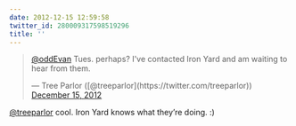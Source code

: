 ```yaml
---
date: 2012-12-15 12:59:58
twitter_id: 280009317598519296
title: ''
---
```


<blockquote class="twitter-tweet"><p lang="en" dir="ltr"><a href="https://twitter.com/oddEvan?ref_src=twsrc%5Etfw">@oddEvan</a> Tues. perhaps? I&#39;ve contacted Iron Yard and am waiting to hear from them.</p>&mdash; Tree Parlor ([@treeparlor](https://twitter.com/treeparlor)) <a href="https://twitter.com/treeparlor/status/279997969263108098?ref_src=twsrc%5Etfw">December 15, 2012</a></blockquote>
<script async src="https://platform.twitter.com/widgets.js" charset="utf-8"></script>

[@treeparlor](https://twitter.com/treeparlor) cool. Iron Yard knows what they’re doing. :)

